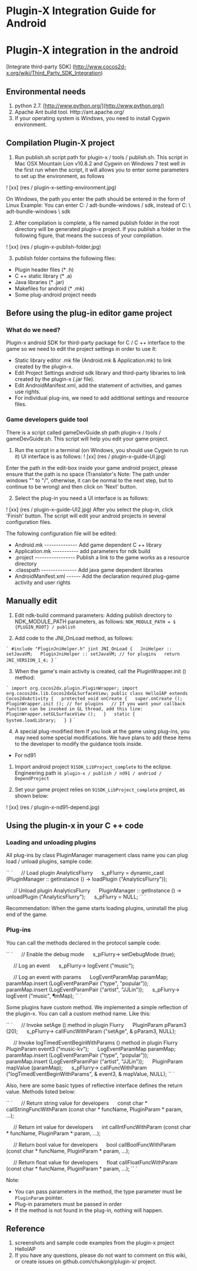 # Plugin-X Integration Guide for Android

# Plugin-X integration in the android

[Integrate third-party SDK] (http://www.cocos2d-x.org/wiki/Third_Party_SDK_Integration)

## Environmental needs

1. python 2.7. [http://www.python.org/](http://www.python.org/)
2. Apache Ant build tool. Http://ant.apache.org/
3. If your operating system is Windsws, you need to install Cygwin environment.

## Compilation Plugin-X project
1. Run publish.sh script path for plugin-x / tools / publish.sh. This script in Mac OSX Mountain Lion v10.8.2 and Cygwin on Windows 7 test well in the first run when the script, it will allows you to enter some parameters to set up the environment, as follows

! [xx] (res / plugin-x-setting-environment.jpg)

On Windows, the path you enter the path should be entered in the form of Linux Example: You can enter C: / adt-bundle-windows / sdk, instead of C: \ adt-bundle-windows \ sdk

2. After compilation is complete, a file named publish folder in the root directory will be generated plugin-x project. If you publish a folder in the following figure, that means the success of your compilation.

! [xx] (res / plugin-x-publish-folder.jpg)

3. publish folder contains the following files:
- Plugin header files (* .h)
- C ++ static library (* .a)
- Java libraries (* .jar)
- Makefiles for android (* .mk)
- Some plug-android project needs

## Before using the plug-in editor game project
### What do we need?

Plugin-x android SDK for third-party package for C / C ++ interface to the game so we need to edit the project settings in order to use it:

- Static library editor .mk file (Android.mk & Application.mk) to link created by the plugin-x.
- Edit Project Settings android sdk library and third-party libraries to link created by the plugin-x (.jar file).
- Edit AndroidManifest.xml, add the statement of activities, and games use rights.
- For individual plug-ins, we need to add additional settings and resource files.

### Game developers guide tool
There is a script called gameDevGuide.sh path plugin-x / tools / gameDevGuide.sh.
This script will help you edit your game project.

1. Run the script in a terminal (on Windows, you should use Cygwin to run it) UI interface is as follows:
! [xx] (res / plugin-x-guide-UI.jpg)

Enter the path in the edit-box inside your game android project, please ensure that the path is no space (Translator's Note: The path under windows "\" to "/", otherwise, it can be normal to the next step, but to continue to be wrong) and then click on 'Next' button.

2. Select the plug-in you need a UI interface is as follows:

! [xx] (res / plugin-x-guide-UI2.jpg)
After you select the plug-in, click 'Finish' button. The script will edit your android projects in several configuration files.

The following configuration file will be edited:

- Android.mk -------------- Add game dependent C ++ library
- Application.mk ----------- add parameters for ndk build
- .project ----------------- Publish a link to the game works as a resource directory
- .classpath --------------- Add java game dependent libraries
- AndroidManifest.xml ------ Add the declaration required plug-game activity and user rights

## Manually edit
1. Edit ndk-build command parameters: Adding publish directory to NDK_MODULE_PATH parameters, as follows:
`NDK_MODULE_PATH = $ {PLUGIN_ROOT} / publish`

2. Add code to the JNI_OnLoad method, as follows:

`` `
#include "PluginJniHelper.h"
jint JNI_OnLoad
{
  JniHelper :: setJavaVM;
  PluginJniHelper :: setJavaVM; // for plugins
  return JNI_VERSION_1_4;
}
`` `

3. When the game's main activity is created, call the PluginWrapper.init () method:

`` `
import org.cocos2dx.plugin.PluginWrapper;
import org.cocos2dx.lib.Cocos2dxGLSurfaceView;
public class HelloIAP extends Cocos2dxActivity {
  protected void onCreate {
  super.onCreate ();
  PluginWrapper.init (); // for plugins
  // If you want your callback function can be invoked in GL thread, add this line:
  PluginWrapper.setGLSurfaceView ();
  }
  static {
  System.loadLibrary;
  }
}
`` `

4. A special plug-modified item
If you look at the game using plug-ins, you may need some special modifications.
We have plans to add these items to the developer to modify the guidance tools inside.

- For nd91
1. Import android project `91SDK_LibProject_complete` to the eclipse. Engineering path is` plugin-x / publish / nd91 / andriod / DependProject`

2. Set your game project relies on `91SDK_LibProject_complete` project, as shown below:

! [xx] (res / plugin-x-nd91-depend.jpg)

## Using the plugin-x in your C ++ code
### Loading and unloading plugins

All plug-ins by class PluginManager management class name you can plug load / unload plugins, sample code:

`` `
     // Load plugin AnalyticsFlurry
     s_pFlurry = dynamic_cast
     (PluginManager :: getInstance () -> loadPlugin ("AnalyticsFlurry"));

     // Unload plugin AnalyticsFlurry
     PluginManager :: getInstance () -> unloadPlugin ("AnalyticsFlurry");
     s_pFlurry = NULL;
`` `

Recommendation: When the game starts loading plugins, uninstall the plug end of the game.
### Plug-ins
You can call the methods declared in the protocol sample code:

`` `
     // Enable the debug mode
     s_pFlurry-> setDebugMode (true);

     // Log an event
     s_pFlurry-> logEvent ("music");

     // Log an event with params
     LogEventParamMap paramMap;
     paramMap.insert (LogEventParamPair ("type", "popular"));
     paramMap.insert (LogEventParamPair ("artist", "JJLin"));
     s_pFlurry-> logEvent ("music", ¶mMap);
`` `

Some plugins have custom method. We implemented a simple reflection of the plugin-x.
You can call a custom method name. Like this:

`` `
     // Invoke setAge () method in plugin Flurry
     PluginParam pParam3 (20);
     s_pFlurry-> callFuncWithParam ("setAge", & pParam3, NULL);

     // Invoke logTimedEventBeginWithParams () method in plugin Flurry
     PluginParam event3 ("music-kv");
     LogEventParamMap paramMap;
     paramMap.insert (LogEventParamPair ("type", "popular"));
     paramMap.insert (LogEventParamPair ("artist", "JJLin"));
     PluginParam mapValue (paramMap);
     s_pFlurry-> callFuncWithParam ("logTimedEventBeginWithParams", & event3, & mapValue, NULL);
`` `

Also, here are some basic types of reflective interface defines the return value. Methods listed below:

`` `
     // Return string value for developers
     const char * callStringFuncWithParam (const char * funcName, PluginParam * param, ...);

     // Return int value for developers
     int callIntFuncWithParam (const char * funcName, PluginParam * param, ...);

     // Return bool value for developers
     bool callBoolFuncWithParam (const char * funcName, PluginParam * param, ...);

     // Return float value for developers
     float callFloatFuncWithParam (const char * funcName, PluginParam * param, ...);
`` `

Note:

- You can pass parameters in the method, the type parameter must be `PluginParam` pointer.
- Plug-in parameters must be passed in order
- If the method is not found in the plug-in, nothing will happen.


## Reference
1. screenshots and sample code examples from the plugin-x project HelloIAP
2. If you have any questions, please do not want to comment on this wiki, or create issues on github.com/chukong/plugin-x/ project.
